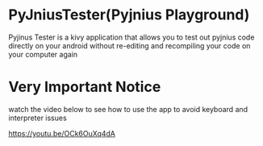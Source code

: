 # PyJniusTester(Pyjnius Playground)
Pyjinus Tester is a kivy application that allows you to test out pyjnius code directly on your android without re-editing and recompiling your code on your computer again

# Very Important Notice
watch the video below to see how to use the app to avoid keyboard and interpreter issues

https://youtu.be/OCk6OuXq4dA

